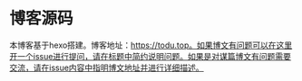 # 博客源码

本博客基于hexo搭建。博客地址：https://todu.top。如果博文有问题可以在这里开一个issue进行提问，请在标题中简约说明问题。如果是对谋篇博文有问题需要交流，请在issue内容中指明博文地址并进行详细描述。
